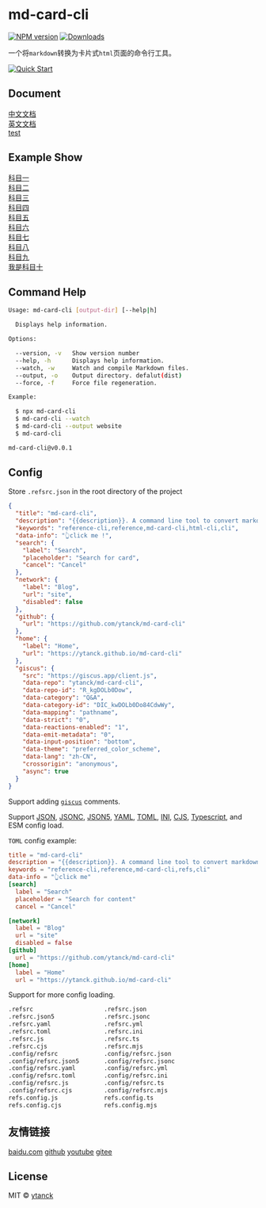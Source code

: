 md-card-cli
===

<!--rehype:ignore:start-->
[![NPM version](https://img.shields.io/npm/v/md-card-cli.svg?style=flat)](https://npmjs.org/package/md-card-cli)
[![Downloads](https://img.shields.io/npm/dm/md-card-cli.svg?style=flat)](https://www.npmjs.com/package/md-card-cli)
<!--rehype:ignore:end-->

一个将`markdown`转换为卡片式`html`页面的命令行工具。

<!--rehype:ignore:start-->
[![Quick Start](https://github.com/ytanck/md-card-cli/assets/69585768/4767ef11-4723-42a1-b4aa-0452265ce830)](./docs/quickstart-zh.md)
<!--rehype:ignore:end-->

## Document

[中文文档](./docs/quickstart-zh.md)<!--rehype:style=background: rgb(92 107 192);&data-subtitle=我是中文文档&class=info subtitle&data-info=👆值得推荐的-->   
[英文文档](./docs/quickstart.md)<!--rehype:style=background: rgb(92 107 192);&data-subtitle=我是英文文档&class=subtitle-->     
[test](./docs/test.md)<!--rehype:style=background: rgb(92 107 192);-->  

<!--rehype:class=home-card-->

## Example Show

[科目一](https://ytanck.github.io/reference/docs/test.html)<!--rehype:style=background: rgb(72 143 223);&data-subtitle=我是副标题&class=info&data-info=👆click me !-->  
[科目二](https://ytanck.github.io/reference/docs/test.html)<!--rehype:style=background: rgb(92 107 192);&class=info subtitle&data-subtitle=我是副标题-->  
[科目三](https://ytanck.github.io/reference/docs/test.html)<!--rehype:style=background: rgb(6 147 13);&class=tag&data-tag=108课时-->  
[科目四](https://ytanck.github.io/reference/docs/test.html)<!--rehype:style=background: rgb(6 147 13);&class=tag&data-tag=经济-->  
[科目五](https://ytanck.github.io/reference/docs/test.html)<!--rehype:style=background: rgb(64 196 255);&class=subtitle&data-subtitle=详细信息请查看...-->  
[科目六](https://ytanck.github.io/reference/docs/test.html)<!--rehype:style=background: rgb(72 143 223);-->  
[科目七](https://ytanck.github.io/reference/docs/test.html)<!--rehype:style=background: rgb(0 72 153);&class=tag&data-tag=标签1-->  
[科目八](https://ytanck.github.io/reference/docs/test.html)<!--rehype:style=background: rgb(12 75 51);&class=info tag&data-tag=热门-->  
[科目九](https://ytanck.github.io/reference/docs/test.html)<!--rehype:style=background-image: linear-gradient(to left, rgba(236 72 153 / var(\-\-bg\-opacity)), rgba(167 139 250 / var(\-\-bg\-opacity)));-->  
[我是科目十](https://ytanck.github.io/reference/docs/test.html)<!--rehype:style=background-image: linear-gradient(to left, rgba(74 222 128 / var(\-\-bg\-opacity)), rgba(59 130 246 / var(\-\-bg\-opacity)));&class=subtitle&data-subtitle=我是渐变背景色-->  
<!--rehype:class=home-card-->

<!--rehype:ignore:start-->
## Command Help

```bash
Usage: md-card-cli [output-dir] [--help|h]

  Displays help information.

Options:

  --version, -v   Show version number
  --help, -h      Displays help information.
  --watch, -w     Watch and compile Markdown files.
  --output, -o    Output directory. defalut(dist)
  --force, -f     Force file regeneration.

Example:

  $ npx md-card-cli
  $ md-card-cli --watch
  $ md-card-cli --output website
  $ md-card-cli

md-card-cli@v0.0.1
```

## Config

Store `.refsrc.json` in the root directory of the project

```json
{
  "title": "md-card-cli",
  "description": "{{description}}. A command line tool to convert markdown to a card-html page !",
  "keywords": "reference-cli,reference,md-card-cli,html-cli,cli",
  "data-info": "👆click me !",
  "search": {
    "label": "Search",
    "placeholder": "Search for card",
    "cancel": "Cancel"
  },
  "network": {
    "label": "Blog",
    "url": "site",
    "disabled": false
  },
  "github": {
    "url": "https://github.com/ytanck/md-card-cli"
  },
  "home": {
    "label": "Home",
    "url": "https://ytanck.github.io/md-card-cli"
  },
  "giscus": {
    "src": "https://giscus.app/client.js",
    "data-repo": "ytanck/md-card-cli",
    "data-repo-id": "R_kgDOLb0Dow",
    "data-category": "Q&A",
    "data-category-id": "DIC_kwDOLb0Do84CdwWy",
    "data-mapping": "pathname",
    "data-strict": "0",
    "data-reactions-enabled": "1",
    "data-emit-metadata": "0",
    "data-input-position": "bottom",
    "data-theme": "preferred_color_scheme",
    "data-lang": "zh-CN",
    "crossorigin": "anonymous",
    "async": true
  }
}
```

Support adding [`giscus`](https://giscus.app) comments.

Support [JSON](https://www.json.org), [JSONC](https://github.com/microsoft/node-jsonc-parser), [JSON5](https://json5.org/), [YAML](https://yaml.org/), [TOML](https://toml.io), [INI](https://en.wikipedia.org/wiki/INI_file), [CJS](http://www.commonjs.org), [Typescript](https://www.typescriptlang.org/), and ESM config load.

`TOML` config example:

```toml
title = "md-card-cli"
description = "{{description}}. A command line tool to convert markdown to a card-html page !"
keywords = "reference-cli,reference,md-card-cli,refs,cli"
data-info = "👆click me"
[search]
  label = "Search"
  placeholder = "Search for content"
  cancel = "Cancel"

[network]
  label = "Blog"
  url = "site"
  disabled = false
[github]
  url = "https://github.com/ytanck/md-card-cli"
[home]
  label = "Home"
  url = "https://ytanck.github.io/md-card-cli"
```

Support for more config loading.

```bash
.refsrc                    .refsrc.json
.refsrc.json5              .refsrc.jsonc
.refsrc.yaml               .refsrc.yml
.refsrc.toml               .refsrc.ini
.refsrc.js                 .refsrc.ts
.refsrc.cjs                .refsrc.mjs
.config/refsrc             .config/refsrc.json
.config/refsrc.json5       .config/refsrc.jsonc
.config/refsrc.yaml        .config/refsrc.yml
.config/refsrc.toml        .config/refsrc.ini
.config/refsrc.js          .config/refsrc.ts
.config/refsrc.cjs         .config/refsrc.mjs
refs.config.js             refs.config.ts
refs.config.cjs            refs.config.mjs
```
<!--rehype:ignore:end-->


## 友情链接
<!--rehype:wrap-style=text-align: center;max-width: 650px;margin: 0 auto;&class=home-title-reset-->

[baidu.com](https://baidu.com)<!--rehype:target=_blank-->
[github](https://github.com)<!--rehype:target=_blank-->
[youtube](http://youtube.com)<!--rehype:target=_blank-->
[gitee](http://gitee.com)<!--rehype:target=_blank-->

<!--rehype:class=home-card home-links-->


<!--rehype:ignore:start-->
## License

MIT © [ytanck](https://github.com/ytanck)
<!--rehype:ignore:end-->
